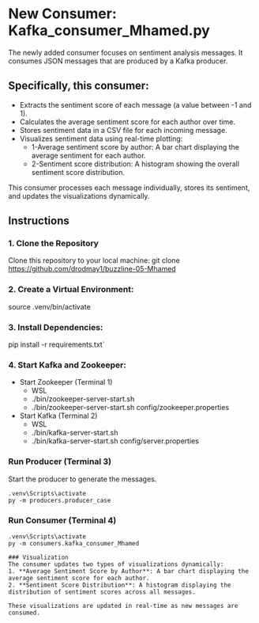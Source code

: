 # New Consumer: Kafka_consumer_Mhamed.py

The newly added consumer focuses on sentiment analysis messages. It consumes JSON messages that are produced by a Kafka producer.

## Specifically, this consumer:

 - Extracts the sentiment score of each message (a value between -1 and 1).
 - Calculates the average sentiment score for each author over time.
 - Stores sentiment data in a CSV file for each incoming message.
 - Visualizes sentiment data using real-time plotting:
   - 1-Average sentiment score by author: A bar chart displaying the average sentiment for each author.
   - 2-Sentiment score distribution: A histogram showing the overall sentiment score distribution.
     
This consumer processes each message individually, stores its sentiment, and updates the visualizations dynamically.

## Instructions

### 1. Clone the Repository

Clone this repository to your local machine: git clone https://github.com/drodmay1/buzzline-05-Mhamed

### 2. Create a Virtual Environment:
source .venv/bin/activate
### 3. Install Dependencies:
pip install -r requirements.txt`
### 4. Start Kafka and Zookeeper:
  - Start Zookeeper (Terminal 1)
      - WSL
      - ./bin/zookeeper-server-start.sh
      - ./bin/zookeeper-server-start.sh config/zookeeper.properties
   - Start Kafka (Terminal 2)
      - WSL
      - ./bin/kafka-server-start.sh
      - ./bin/kafka-server-start.sh config/server.properties

### Run Producer (Terminal 3) 
Start the producer to generate the messages. 
```shell
.venv\Scripts\activate
py -m producers.producer_case
```

### Run Consumer (Terminal 4) 

```shell
.venv\Scripts\activate
py -m consumers.kafka_consumer_Mhamed

### Visualization
The consumer updates two types of visualizations dynamically:
1. **Average Sentiment Score by Author**: A bar chart displaying the average sentiment score for each author.
2. **Sentiment Score Distribution**: A histogram displaying the distribution of sentiment scores across all messages.

These visualizations are updated in real-time as new messages are consumed.
